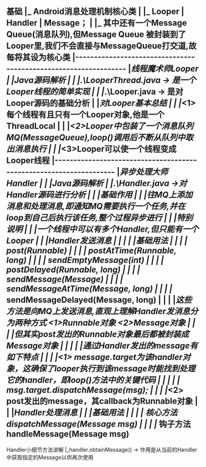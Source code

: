 




基础
|_ Android消息处理机制核心类
|  |_ Looper | Handler | Message；
|  |_ 其中还有一个Message Queue(消息队列),但Message Queue 被封装到了Looper里,我们不会直接与MessageQueue打交道,故每将其设为核心类
|----------------------------------------------------------------
|_线程魔术师Looper
|  |_Java源码解析
|  |  |_.\LooperThread.java -> 是一个Looper线程的简单实现
|  |  |_.\Looper.java -> 是对Looper源码的基础分析
|  |_对Looper基本总结
|  |  |_<1>每个线程有且只有一个Looper对象,他是一个ThreadLocal
|  |  |_<2>Looper中包装了一个消息队列MQ(MessageQueue),loop()调用后不断从队列中取出消息执行
|  |  |_<3>Looper可以使一个线程变成Looper线程
|-------------------------------------------------------------------
|_异步处理大师Handler
|
|  |_Java源码解析
|  |_.\Handler.java ->对Handler源码进行分析
|
|  |_基础作用
|  |  |_往MQ上添加消息和处理消息,即通知MQ需要执行一个任务,并在loop到自己后执行该任务,整个过程异步进行
|
|  |_特别说明
|  |  |_一个线程中可以有多个Handler,但只能有一个Looper
|
|  |_Handler发送消息
|  |
|  |  |_基础用法
|  |  |  |_ post(Runnable)
|  |  |  |_ postAtTime(Runnable, long)
|  |  |  |_ sendEmptyMessage(int)
|  |  |  |_ postDelayed(Runnable, long)
|  |  |  |_ sendMessage(Message)
|  |  |  |_ sendMessageAtTime(Message, long)
|  |  |  |_ sendMessageDelayed(Message, long)
|  |  |  |_这些方法是向MQ上发送消息,直观上理解Handler发消息分为两种方式 <1>Runnable对象 <2>Message对象
|  |  |  |_但其实post发出的Runnable对象最后都被封装成Message对象
|  |
|  |  |_通过Handler发出的message有如下特点
|  |  |  |_<1> message.target为该handler对象，这确保了looper执行到该message时能找到处理它的handler，即loop()方法中的关键代码
|  |  |  |  |_ msg.target.dispatchMessage(msg);
|  |  |  |_<2> post发出的message，其callback为Runnable对象
|
|  |_Handler处理消息
|  |  |_基础用法
|  |  |  |_ 核心方法 dispatchMessage(Message msg)
|  |  |  |_ 钩子方法 handleMessage(Message msg)
----------------------------------------------------------------------------------------------------
Handler小细节方法讲解
|_handler.obtainMessage() -> 作用是从当前的Handler中获取指定的Message以供再次使用